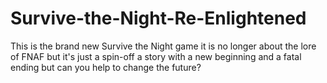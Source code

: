 # Survive-the-Night-Re-Enlightened
This is the brand new Survive the Night game it is no longer about the lore of FNAF but it's just a spin-off a story with a new beginning and a fatal ending but can you help to change the future?
